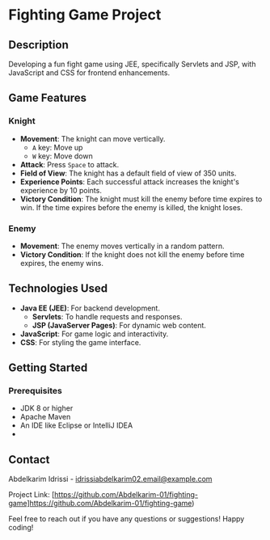 # Fighting Game Project

## Description

Developing a fun fight game using JEE, specifically Servlets and JSP, with JavaScript and CSS for frontend enhancements.

## Game Features

### Knight

- **Movement**: The knight can move vertically.
  - `A` key: Move up
  - `W` key: Move down
- **Attack**: Press `Space` to attack.
- **Field of View**: The knight has a default field of view of 350 units.
- **Experience Points**: Each successful attack increases the knight's experience by 10 points.
- **Victory Condition**: The knight must kill the enemy before time expires to win. If the time expires before the enemy is killed, the knight loses.

### Enemy

- **Movement**: The enemy moves vertically in a random pattern.
- **Victory Condition**: If the knight does not kill the enemy before time expires, the enemy wins.

## Technologies Used

- **Java EE (JEE)**: For backend development.
  - **Servlets**: To handle requests and responses.
  - **JSP (JavaServer Pages)**: For dynamic web content.
- **JavaScript**: For game logic and interactivity.
- **CSS**: For styling the game interface.

## Getting Started
### Prerequisites

- JDK 8 or higher
- Apache Maven
- An IDE like Eclipse or IntelliJ IDEA
- 
## Contact

Abdelkarim Idrissi - [idrissiabdelkarim02.email@example.com](mailto:idrissiabdelkarim02.email@example.com)

Project Link: [https://github.com/Abdelkarim-01/fighting-game]https://github.com/Abdelkarim-01/fighting-game)

Feel free to reach out if you have any questions or suggestions! Happy coding!
